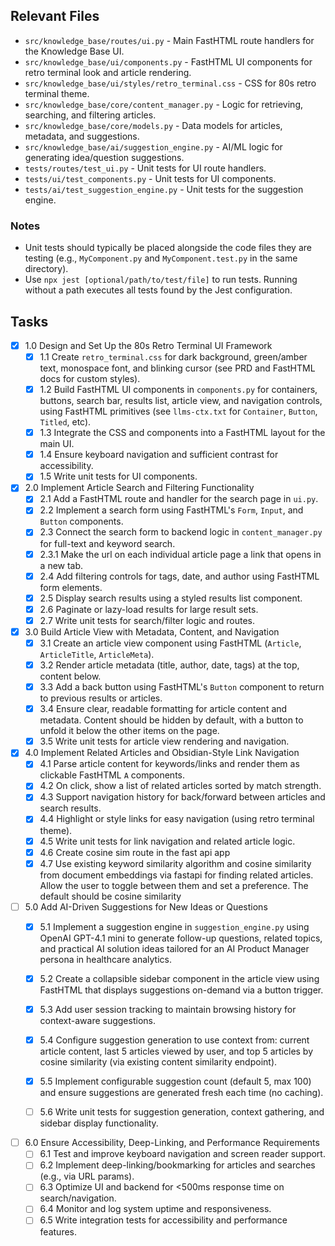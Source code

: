 ## Relevant Files

- `src/knowledge_base/routes/ui.py` - Main FastHTML route handlers for the Knowledge Base UI.
- `src/knowledge_base/ui/components.py` - FastHTML UI components for retro terminal look and article rendering.
- `src/knowledge_base/ui/styles/retro_terminal.css` - CSS for 80s retro terminal theme.
- `src/knowledge_base/core/content_manager.py` - Logic for retrieving, searching, and filtering articles.
- `src/knowledge_base/core/models.py` - Data models for articles, metadata, and suggestions.
- `src/knowledge_base/ai/suggestion_engine.py` - AI/ML logic for generating idea/question suggestions.
- `tests/routes/test_ui.py` - Unit tests for UI route handlers.
- `tests/ui/test_components.py` - Unit tests for UI components.
- `tests/ai/test_suggestion_engine.py` - Unit tests for the suggestion engine.

### Notes

- Unit tests should typically be placed alongside the code files they are testing (e.g., `MyComponent.py` and `MyComponent.test.py` in the same directory).
- Use `npx jest [optional/path/to/test/file]` to run tests. Running without a path executes all tests found by the Jest configuration.

## Tasks

- [x] 1.0 Design and Set Up the 80s Retro Terminal UI Framework
  - [x] 1.1 Create `retro_terminal.css` for dark background, green/amber text, monospace font, and blinking cursor (see PRD and FastHTML docs for custom styles).
  - [x] 1.2 Build FastHTML UI components in `components.py` for containers, buttons, search bar, results list, article view, and navigation controls, using FastHTML primitives (see `llms-ctx.txt` for `Container`, `Button`, `Titled`, etc).
  - [x] 1.3 Integrate the CSS and components into a FastHTML layout for the main UI.
  - [x] 1.4 Ensure keyboard navigation and sufficient contrast for accessibility.
  - [x] 1.5 Write unit tests for UI components.

- [x] 2.0 Implement Article Search and Filtering Functionality
  - [x] 2.1 Add a FastHTML route and handler for the search page in `ui.py`.
  - [x] 2.2 Implement a search form using FastHTML's `Form`, `Input`, and `Button` components.
  - [x] 2.3 Connect the search form to backend logic in `content_manager.py` for full-text and keyword search.
  - [x] 2.3.1 Make the url on each individual article page a link that opens in a new tab.
  - [x] 2.4 Add filtering controls for tags, date, and author using FastHTML form elements.
  - [x] 2.5 Display search results using a styled results list component.
  - [x] 2.6 Paginate or lazy-load results for large result sets.
  - [x] 2.7 Write unit tests for search/filter logic and routes.

- [x] 3.0 Build Article View with Metadata, Content, and Navigation
  - [x] 3.1 Create an article view component using FastHTML (`Article`, `ArticleTitle`, `ArticleMeta`).
  - [x] 3.2 Render article metadata (title, author, date, tags) at the top, content below.
  - [x] 3.3 Add a back button using FastHTML's `Button` component to return to previous results or articles.
  - [x] 3.4 Ensure clear, readable formatting for article content and metadata. Content should be hidden by default, with a button to unfold it below the other items on the page.
  - [x] 3.5 Write unit tests for article view rendering and navigation.

- [X] 4.0 Implement Related Articles and Obsidian-Style Link Navigation
  - [x] 4.1 Parse article content for keywords/links and render them as clickable FastHTML `A` components.
  - [x] 4.2 On click, show a list of related articles sorted by match strength.
  - [X] 4.3 Support navigation history for back/forward between articles and search results.
  - [X] 4.4 Highlight or style links for easy navigation (using retro terminal theme).
  - [x] 4.5 Write unit tests for link navigation and related article logic.
  - [x] 4.6 Create cosine sim route in the fast api app
  - [X] 4.7 Use existing keyword similarity algorithm and cosine similarity from document embeddings via fastapi for finding related articles. Allow the user to toggle between them and set a preference. The default should be cosine similarity 

- [ ] 5.0 Add AI-Driven Suggestions for New Ideas or Questions
  - [x] 5.1 Implement a suggestion engine in `suggestion_engine.py` using OpenAI GPT-4.1 mini to generate follow-up questions, related topics, and practical AI solution ideas tailored for an AI Product Manager persona in healthcare analytics.
  - [x] 5.2 Create a collapsible sidebar component in the article view using FastHTML that displays suggestions on-demand via a button trigger.
  - [x] 5.3 Add user session tracking to maintain browsing history for context-aware suggestions.
  - [x] 5.4 Configure suggestion generation to use context from: current article content, last 5 articles viewed by user, and top 5 articles by cosine similarity (via existing content similarity endpoint).
  - [x] 5.5 Implement configurable suggestion count (default 5, max 100) and ensure suggestions are generated fresh each time (no caching).
 
  - [ ] 5.6 Write unit tests for suggestion generation, context gathering, and sidebar display functionality.

- [ ] 6.0 Ensure Accessibility, Deep-Linking, and Performance Requirements
  - [ ] 6.1 Test and improve keyboard navigation and screen reader support.
  - [ ] 6.2 Implement deep-linking/bookmarking for articles and searches (e.g., via URL params).
  - [ ] 6.3 Optimize UI and backend for <500ms response time on search/navigation.
  - [ ] 6.4 Monitor and log system uptime and responsiveness.
  - [ ] 6.5 Write integration tests for accessibility and performance features.